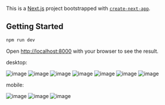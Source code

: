 This is a [Next.js](https://nextjs.org/) project bootstrapped with [`create-next-app`](https://github.com/vercel/next.js/tree/canary/packages/create-next-app).

## Getting Started

```bash
npm run dev
```

Open [http://localhost:8000](http://localhost:8000) with your browser to see the result.

desktop:

![image](https://github.com/lucaay/aplicatie-statii-incarcare/assets/32814024/7177da7a-0768-40c6-bded-9101655f1d80)
![image](https://github.com/lucaay/aplicatie-statii-incarcare/assets/32814024/3377d694-a13b-4969-a346-e4fe4ba083c3)
![image](https://user-images.githubusercontent.com/32814024/275577757-0fb9589a-24f6-4c21-bddc-126b3497ed7f.png)
![image](https://user-images.githubusercontent.com/32814024/275577829-4c65deb9-ba7c-4658-b244-fe0bd3877dd2.png)
![image](https://github.com/lucaay/aplicatie-statii-incarcare/assets/32814024/297b435c-e7a8-44bc-a0ef-1df796b6ce37)
![image](https://github.com/lucaay/aplicatie-statii-incarcare/assets/32814024/139a2d9c-2974-49d6-a4b2-782e167ba510)
![image](https://github.com/lucaay/aplicatie-statii-incarcare/assets/32814024/b32d67b4-acd3-4142-b888-4eb2ef6725b9)

mobile:

![image](https://github.com/lucaay/aplicatie-statii-incarcare/assets/32814024/af733b4a-0dac-4c4e-af70-7c0d118b7c94)
![image](https://github.com/lucaay/aplicatie-statii-incarcare/assets/32814024/99109e9a-2c4b-45a1-a914-4da781c13946)
![image](https://github.com/lucaay/aplicatie-statii-incarcare/assets/32814024/4b2af933-f3c1-4f26-bf7e-ea84631e9034)

